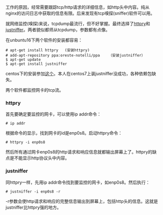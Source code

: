 工作的原因，经常需要跟踪tcp/http请求的详细信息，如http头中内容。纯从nginx的访问日志中获取的信息有限。后来发现有tcp嗅探(sniffer)软件可以用。

就网络监控(嗅探)来说，tcpdump最流行，但不好掌握。最终选择了[httpry](https://github.com/jbittel/httpry)和[justniffer](http://justniffer.sourceforge.net/)。两者貌似都师从tcpdump，参数都有点像。

在unbuntu16下两个软件的安装都容易：
```
# apt-get install httpry   (安装httpry)
# add-apt-repository ppa:oreste-notelli/ppa    （安装justniffer）
$ apt-get update
$ apt-get install justniffer
```
centos下的安装参加[这个](http://justniffer.sourceforge.net/#!/install)。本人在centos7上装justniffer没成功，各种依赖包缺失。

两个软件都监控网卡的tcp流。

### httpry
首先要确定要监控的网卡，可以使用ip addr命令：
```
# ip addr
```
根据命令的显示，找到网卡的id是enp0s8。启动httpry命令：
```
# httpry -i enp0s8
```
然后所有通过网卡enp0s8的http请求和响应信息就都输出屏幕上了。httpry的缺点是不能显示http协议头中内容。

### justniffer
同httpry一样，先用ip addr命令找到要监控的网卡，如enp0s8。然后执行：
```
# justniffer -i enp0s8 -r
```
-r参数会使http请求和响应的完整信息输出到屏幕上，包括http头的信息。这就是justniffer比httpry强的地方。
